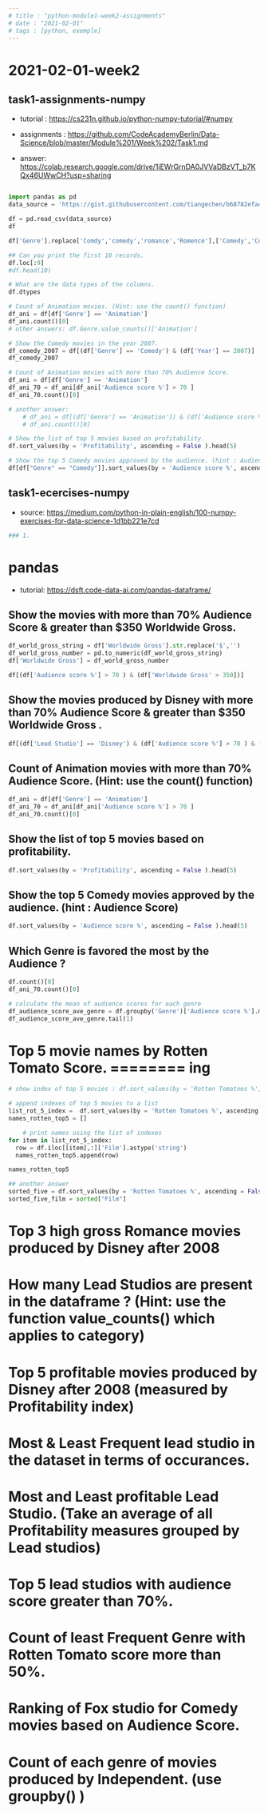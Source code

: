 ```yaml
---
# title : "python-module1-week2-assignments"
# date : "2021-02-01"
# tags : [python, exemple]
---
```


# 2021-02-01-week2

## task1-assignments-numpy
- tutorial : https://cs231n.github.io/python-numpy-tutorial/#numpy

- assignments : https://github.com/CodeAcademyBerlin/Data-Science/blob/master/Module%201/Week%202/Task1.md
- answer: https://colab.research.google.com/drive/1iEWrGrnDA0JVVaDBzVT_b7KQx46UWwCH?usp=sharing

```python

import pandas as pd
data_source = 'https://gist.githubusercontent.com/tiangechen/b68782efa49a16edaf07dc2cdaa855ea/raw/0c794a9717f18b094eabab2cd6a6b9a226903577/movies.csv'

df = pd.read_csv(data_source)
df

df['Genre'].replace['Comdy','comedy','romance','Romence'],['Comedy','Comedy','Romance','Romance'],inplace=True)

## Can you print the first 10 records.
df.loc[:9] 
#df.head(10)

# What are the data types of the columns.
df.dtypes

# Count of Animation movies. (Hint: use the count() function)
df_ani = df[df['Genre'] == 'Animation']
df_ani.count()[0]
# other answers: df.Genre.value_counts()['Animation']

# Show the Comedy movies in the year 2007.
df_comedy_2007 = df[(df['Genre'] == 'Comedy') & (df['Year'] == 2007)]
df_comedy_2007

# Count of Animation movies with more than 70% Audience Score.
df_ani = df[df['Genre'] == 'Animation']
df_ani_70 = df_ani[df_ani['Audience score %'] > 70 ]
df_ani_70.count()[0]

# another answer: 
    # df_ani = df[(df['Genre'] == 'Animation']) & (df['Audience score %'] > 70)]
    # df_ani.count()[0]

# Show the list of top 5 movies based on profitability.
df.sort_values(by = 'Profitability', ascending = False ).head(5)

# Show the top 5 Comedy movies approved by the audience. (hint : Audience Score)
df[df["Genre" == "Comedy"]].sort_values(by = 'Audience score %', ascending = False ).head(5)

```

## task1-ecercises-numpy
- source: https://medium.com/python-in-plain-english/100-numpy-exercises-for-data-science-1d1bb221e7cd

```python
### 1. 

```

# pandas
- tutorial: https://dsft.code-data-ai.com/pandas-dataframe/

## Show the movies with more than 70% Audience Score & greater than $350 Worldwide Gross.
```python
df_world_gross_string = df['Worldwide Gross'].str.replace('$','')
df_world_gross_number = pd.to_numeric(df_world_gross_string)
df['Worldwide Gross'] = df_world_gross_number

df[(df['Audience score %'] > 70 ) & (df['Worldwide Gross' > 350])]
```

## Show the movies  produced by Disney with more than 70% Audience Score & greater than $350 Worldwide Gross .
```python
df[(df['Lead Studio'] == 'Disney') & (df['Audience score %'] > 70 ) & (df['Worldwide Gross' > 350])]
```

## Count of Animation movies with more than 70% Audience Score. (Hint: use the count() function)
```python
df_ani = df[df['Genre'] == 'Animation']
df_ani_70 = df_ani[df_ani['Audience score %'] > 70 ]
df_ani_70.count()[0]
```

## Show the list of top 5 movies based on profitability.
```python
df.sort_values(by = 'Profitability', ascending = False ).head(5)
```

## Show the top 5 Comedy movies approved by the audience. (hint : Audience Score)
```python
df.sort_values(by = 'Audience score %', ascending = False ).head(5)
```

## Which Genre is favored the most by the Audience ?

```python
df.count()[0]
df_ani_70.count()[0]

# calculate the mean of audience scores for each genre
df_audience_score_ave_genre = df.groupby('Genre')['Audience score %'].mean()
df_audience_score_ave_genre.tail(1)

```


# Top 5 movie names by Rotten Tomato Score. ======== ing
```python
# show index of top 5 movies : df.sort_values(by = 'Rotten Tomatoes %', ascending = False ).head(5).index

# append indexes of top 5 movies to a list
list_rot_5_index =  df.sort_values(by = 'Rotten Tomatoes %', ascending = False ).head(5).index.values
names_rotten_top5 = []

    # print names using the list of indexes
for item in list_rot_5_index:
  row = df.iloc[[item],:]['Film'].astype('string')
  names_rotten_top5.append(row)

names_rotten_top5

## another answer
sorted_five = df.sort_values(by = 'Rotten Tomatoes %', ascending = False ).head(5)
sorted_five_film = sorted["Film"]

```

# Top 3 high gross Romance movies produced by Disney after 2008

# How many Lead Studios are present in the dataframe ? (Hint: use the function value_counts() which applies to category)

# Top 5 profitable movies produced by Disney after 2008 (measured by Profitability index)

# Most & Least Frequent lead studio in the dataset in terms of occurances.

# Most and Least profitable Lead Studio. (Take an average of all Profitability measures grouped by Lead studios)

# Top 5 lead studios with audience score greater than 70%.

# Count of least Frequent Genre with Rotten Tomato score more than 50%.

# Ranking of Fox studio for Comedy movies based on Audience Score.

# Count of each genre of movies produced by Independent. (use groupby() )

```
